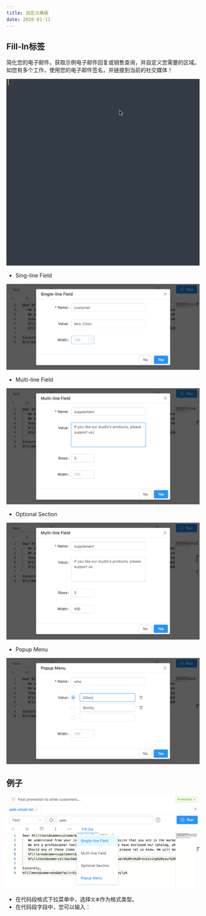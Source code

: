 ```yaml
---
title: 自定义模板
date: 2020-01-11
---
```


## Fill-In标签

简化您的电子邮件。获取示例电子邮件回复或销售查询，并自定义您需要的区域。如您有多个工作，使用您的电子邮件签名，并链接到当前的社交媒体！

![](../../../assets/fill-in-light.gif)

- Sing-line Field

![](../../../assets/fill-in-sing-line.png)

- Multi-line Field

![](../../../assets/fill-in-multi-line.png)

- Optional Section

![](../../../assets/fill-in-option.png)

- Popup Menu

![](../../../assets/fill-in-menu.png)

## 例子

![](../../../assets/fill-in-test.png)

- 在代码段格式下拉菜单中，选择`文本`作为格式类型。
- 在代码段字段中，您可以输入：

<Gist id="3e01618ffeb53256ae8d13b5f120baf0"></Gist>
